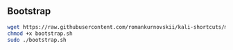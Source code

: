 ## Bootstrap

```sh
wget https://raw.githubusercontent.com/romankurnovskii/kali-shortcuts/main/bootstrap.sh
chmod +x bootstrap.sh
sudo ./bootstrap.sh
```
